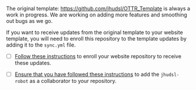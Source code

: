 
The original template: https://github.com/jhudsl/OTTR_Template is always a work in progress.
We are working on adding more features and smoothing out bugs as we go.

If you want to receive updates from the original template to your website template, you will need to enroll this repository to the template updates by adding it to the `sync.yml` file.

- [ ] [Follow these instructions](https://www.ottrproject.org/getting_started.html#9_Enroll_your_repository_for_OTTR_updates) to enroll your website repository to receive these updates.

- [ ] [Ensure that you have followed these instructions](https://www.ottrproject.org/getting_started.html#5_Add_jhudsl-robot_as_a_collaborator) to add the `jhudsl-robot` as a collaborator to your repository.
